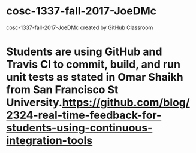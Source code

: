 # cosc-1337-fall-2017-JoeDMc
cosc-1337-fall-2017-JoeDMc created by GitHub Classroom
# Students are using GitHub and Travis CI to commit, build, and run unit tests as stated in Omar Shaikh from San Francisco St University.https://github.com/blog/2324-real-time-feedback-for-students-using-continuous-integration-tools
